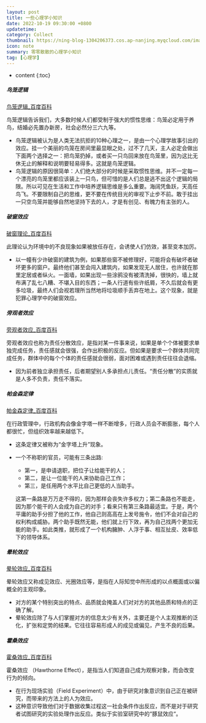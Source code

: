 ```yaml
---
layout: post
title: 一些心理学小知识
date: 2022-10-19 09:30:00 +0800
updatetime:
category: Collect
thumbnail: https://ning-blog-1304206373.cos.ap-nanjing.myqcloud.com/image/thumbnail/markus-winkler-_dICL6joLRk-unsplash.jpg
icon: note
summary: 零零散散的心理学小知识
tag: [心理学]
---
```


* content
{:toc}
##### 鸟笼逻辑

[鸟笼逻辑_百度百科 ](https://baike.baidu.com/item/鸟笼逻辑)

鸟笼逻辑告诉我们，大多数时候人们都受制于强大的惯性思维：鸟笼必定用于养鸟，结婚必先置办新房，社会必然分三六九等。

- 鸟笼逻辑被认为是人类无法抗拒的10种心理之一，是由一个心理学故事引出的效应。挂一个美丽的鸟笼在房间里最显眼之处，过不了几天，主人必定会做出下面两个选择之一：把鸟笼扔掉，或者买一只鸟回来放在鸟笼里，因为这比无休无止的解释和说明要轻易得多。这就是鸟笼逻辑。
- 鸟笼逻辑的原因很简单：人们绝大部分的时候是采取惯性思维。并不一定每一个漂亮的鸟笼里都应该装上一只鸟，但可惜的是人们总是逃不出这个逻辑的局限。所以可见在生活和工作中培养逻辑思维是多么重要。海阔凭鱼跃，天高任鸟飞。不要限制自己的思维，更不要在传统目光的审视下止步不前。敢于挂出一只空鸟笼并能够自然地坚持下去的人，才是有创见、有魄力有主张的人。




##### 破窗效应

[破窗理论_百度百科](https://baike.baidu.com/item/破窗理论/5407392)

此理论认为环境中的不良现象如果被放任存在，会诱使人们仿效，甚至变本加厉。

- 以一幢有少许破窗的建筑为例，如果那些窗不被修理好，可能将会有破坏者破坏更多的窗户。最终他们甚至会闯入建筑内，如果发现无人居住，也许就在那里定居或者纵火。一面墙，如果出现一些涂鸦没有被清洗掉，很快的，墙上就布满了乱七八糟、不堪入目的东西；一条人行道有些许纸屑，不久后就会有更多垃圾，最终人们会视若理所当然地将垃圾顺手丢弃在地上。这个现象，就是犯罪心理学中的破窗效应。



##### 旁观者效应

[旁观者效应_百度百科](https://baike.baidu.com/item/旁观者效应)

旁观者效应也称为责任分散效应，是指对某一件事来说，如果是单个个体被要求单独完成任务，责任感就会很强，会作出积极的反应。但如果是要求一个群体共同完成任务，群体中的每个个体的责任感就会很弱，面对困难或遇到责任往往会退缩。

- 因为前者独立承担责任，后者期望别人多承担点儿责任。“责任分散”的实质就是人多不负责，责任不落实。



##### 帕金森定律

[帕金森定律_百度百科 ](https://baike.baidu.com/item/帕金森定律/751627)

在行政管理中，行政机构会像金字塔一样不断增多，行政人员会不断膨胀，每个人都很忙，但组织效率越来越低下。

- 这条定律又被称为“金字塔上升”现象。

- 一个不称职的官员，可能有三条出路:

  - 第一，是申请退职，把位子让给能干的人；
  - 第二，是让一位能干的人来协助自己工作；
  - 第三，是任用两个水平比自己更低的人当助手。

  这第一条路是万万走不得的，因为那样会丧失许多权力；第二条路也不能走，因为那个能干的人会成为自己的对手；看来只有第三条路最适宜。于是，两个平庸的助手分担了他的工作，他自己则高高在上发号施令，他们不会对自己的权利构成威胁。两个助手既然无能，他们就上行下效，再为自己找两个更加无能的助手。如此类推，就形成了一个机构臃肿、人浮于事、相互扯皮、效率低下的领导体系。



##### 晕轮效应

[晕轮效应_百度百科](https://baike.baidu.com/item/晕轮效应)

晕轮效应又称成见效应、光圈效应等，是指在人际知觉中所形成的以点概面或以偏概全的主观印象。

- 对方的某个特别突出的特点、品质就会掩盖人们对对方的其他品质和特点的正确了解。
- 晕轮效应除了与人们掌握对方的信息太少有关外，主要还是个人主观推断的泛化，扩张和定势的结果。它往往容易形成人的成见或偏见，产生不良的后果。



##### 霍桑效应

[霍桑效应_百度百科 ](https://baike.baidu.com/item/霍桑效应)

霍桑效应 （Hawthorne Effect），是指当人们知道自己成为观察对象，而会改变行为的倾向。

- 在行为现场实验（Field Experiment）中，由于研究对象意识到自己正在被研究，而带来的方法上的人为效应。
- 这种意识导致他们对于数据收集过程这一社会条件作出反应，而不是对于研究者试图研究的实验处理作出反应。类似于实验室研究中的“豚鼠效应“。